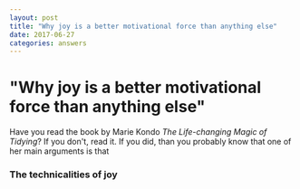 ```yaml
---
layout: post
title: "Why joy is a better motivational force than anything else"
date: 2017-06-27
categories: answers
---
```


# "Why joy is a better motivational force than anything else"

Have you read the book by Marie Kondo *The Life-changing Magic of Tidying*? If you don't, read it. If you did, than you probably know that one of her main arguments is that


### The technicalities of joy

###
